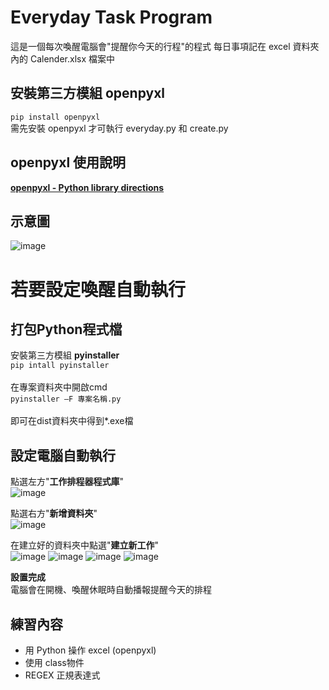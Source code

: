 # Everyday Task Program
這是一個每次喚醒電腦會"提醒你今天的行程"的程式
每日事項記在 excel 資料夾內的 Calender.xlsx 檔案中

## 安裝第三方模組 **openpyxl**
```pip install openpyxl```\
需先安裝 openpyxl 才可執行 everyday.py 和 create.py

## openpyxl 使用說明
**[openpyxl - Python library directions](https://openpyxl.readthedocs.io/en/stable/)**

## 示意圖
![image](https://user-images.githubusercontent.com/99878799/182423356-4aba58e8-b1ec-4a25-b449-65eafb5f2c11.png)

# 若要設定喚醒自動執行

## 打包Python程式檔
安裝第三方模組 **pyinstaller**\
```pip intall pyinstaller```\
\
在專案資料夾中開啟cmd\
```pyinstaller –F 專案名稱.py```\
\
即可在dist資料夾中得到*.exe檔

## 設定電腦自動執行
點選左方"**工作排程器程式庫**"\
![image](https://user-images.githubusercontent.com/99878799/182544736-1cad9536-b39c-4528-9c81-e887a1d4c83f.png)

點選右方"**新增資料夾**"\
![image](https://user-images.githubusercontent.com/99878799/182544913-cdd22636-34e6-4d32-a448-f3e77ab7ddf1.png)

在建立好的資料夾中點選"**建立新工作**"\
![image](https://user-images.githubusercontent.com/99878799/182544521-357c874c-f752-4c9d-b1af-8da41ab339b4.png)
![image](https://user-images.githubusercontent.com/99878799/182544535-5fb64edd-5d3f-4dd3-b794-d45e34f6e17b.png)
![image](https://user-images.githubusercontent.com/99878799/182544538-b596c735-d160-4e86-9e1d-7761009f28ae.png)
![image](https://user-images.githubusercontent.com/99878799/182544540-fc11c6de-74f6-4f4c-8628-3a5cef613d6f.png)

**設置完成**\
電腦會在開機、喚醒休眠時自動播報提醒今天的排程

## 練習內容
- 用 Python 操作 excel (openpyxl)
- 使用 class物件
- REGEX 正規表達式
